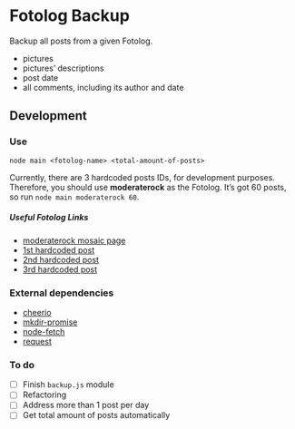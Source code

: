 # Fotolog Backup

Backup all posts from a given Fotolog.

- pictures
- pictures’ descriptions
- post date
- all comments, including its author and date


## Development

### Use

`node main <fotolog-name> <total-amount-of-posts>`

Currently, there are 3 hardcoded posts IDs, for development purposes. Therefore, you should use **moderaterock** as the Fotolog. It’s got 60 posts, so run `node main moderaterock 60`.

##### Useful Fotolog Links

- [moderaterock mosaic page](http://www.fotolog.com/moderaterock/mosaic/)
- [1st hardcoded post](http://www.fotolog.com/moderaterock/14182234/)
- [2nd hardcoded post](http://www.fotolog.com/moderaterock/10611508/)
- [3rd hardcoded post](http://www.fotolog.com/moderaterock/10239857/)

### External dependencies

- [cheerio](https://github.com/cheeriojs/cheerio)
- [mkdir-promise](https://github.com/zbinlin/mkdir-promise)
- [node-fetch](https://www.npmjs.com/package/node-fetch)
- [request](https://www.npmjs.com/package/request)

### To do

- [ ] Finish `backup.js` module
- [ ] Refactoring
- [ ] Address more than 1 post per day
- [ ] Get total amount of posts automatically

